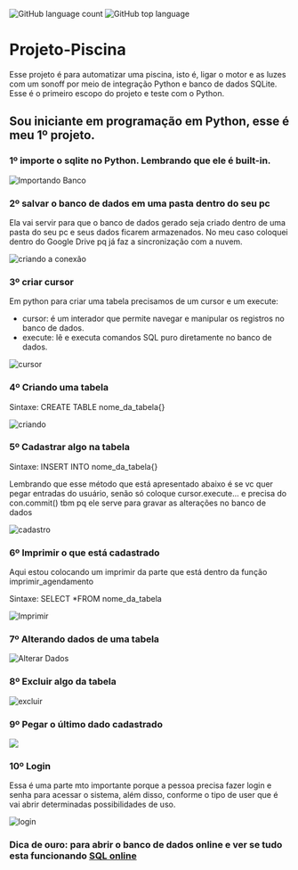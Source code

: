 ![GitHub language count](https://img.shields.io/github/languages/count/CodeXfull/Projeto-Piscina) ![GitHub top language](https://img.shields.io/github/languages/top/CodeXfull/Projeto-Piscina) 

# Projeto-Piscina
Esse projeto é para automatizar uma piscina, isto é, ligar o motor e as luzes com um sonoff por meio de integração Python e banco de dados SQLite. Esse é o primeiro escopo do projeto e teste com o Python. 

## Sou iniciante em programação em Python, esse é meu 1º projeto.

### 1º importe o sqlite no Python. Lembrando que ele é built-in.
![Importando Banco](https://github.com/CodeXfull/Projeto-Piscina/blob/master/arquivos/importar.png)

### 2º salvar o banco de dados em uma pasta dentro do seu pc
Ela vai servir para que o banco de dados gerado seja criado dentro de uma pasta do seu pc e seus dados ficarem armazenados. No meu caso coloquei dentro do Google Drive pq já faz a sincronização com a nuvem.

![criando a conexão](https://github.com/CodeXfull/Projeto-Piscina/blob/master/arquivos/python.gif)

### 3º criar cursor
Em python para criar uma tabela precisamos de um cursor e um execute:
   * cursor: é um interador que permite navegar e manipular os registros no banco de dados.
   * execute: lê e executa comandos SQL puro diretamente no banco de dados. 
   
![cursor](https://github.com/CodeXfull/Projeto-Piscina/blob/master/arquivos/cursor.png)

### 4º Criando uma tabela

Sintaxe:
CREATE TABLE nome_da_tabela{}

![criando](https://github.com/CodeXfull/Projeto-Piscina/blob/master/arquivos/criar%20tabela.png)

### 5º Cadastrar algo na tabela

Sintaxe: 
INSERT INTO nome_da_tabela{} 

Lembrando que esse método que está apresentado abaixo é se vc quer pegar entradas do usuário, senão só coloque cursor.execute... e precisa do con.commit() tbm pq ele serve para gravar as alterações no banco de dados 

 ![cadastro](https://github.com/CodeXfull/Projeto-Piscina/blob/master/arquivos/cadastra_usuario.png)
 
 ### 6º Imprimir o que está cadastrado 
 Aqui estou colocando um imprimir da parte que está dentro da função imprimir_agendamento
 
 Sintaxe:
 SELECT *FROM nome_da_tabela
 
 ![Imprimir](https://github.com/CodeXfull/Projeto-Piscina/blob/master/arquivos/imprimir.png)
 
 ### 7º Alterando dados de uma tabela
 
 ![Alterar Dados](https://github.com/CodeXfull/Projeto-Piscina/blob/master/arquivos/alterar_dados.png)
 
 ### 8º Excluir algo da tabela 
 
 ![excluir](https://github.com/CodeXfull/Projeto-Piscina/blob/master/arquivos/excluir_algo_da_tabela.png)
 
 ### 9º Pegar o último dado cadastrado
 
 ![](https://github.com/CodeXfull/Projeto-Piscina/blob/master/arquivos/pega_ultimo_dado_cadastrado.png)
 
 ### 10º Login
 Essa é uma parte mto importante porque a pessoa precisa fazer login e senha para acessar o sistema, além disso, conforme o tipo de user que é vai abrir determinadas possibilidades de uso.
 
 ![login](https://github.com/CodeXfull/Projeto-Piscina/blob/master/arquivos/fazer_login.png)
 
 ### Dica de ouro: para abrir o banco de dados online e ver se tudo esta funcionando [SQL online](https://sqliteonline.com/)
